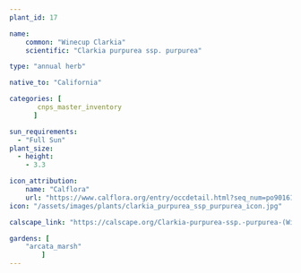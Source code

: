 ```yaml
---
plant_id: 17

name: 
    common: "Winecup Clarkia" 
    scientific: "Clarkia purpurea ssp. purpurea"  

type: "annual herb"

native_to: "California"

categories: [
       cnps_master_inventory
      ]

sun_requirements:
  - "Full Sun"
plant_size:
  - height: 
    - 3.3

icon_attribution: 
    name: "Calflora"
    url: "https://www.calflora.org/entry/occdetail.html?seq_num=po90161"
icon: "/assets/images/plants/clarkia_purpurea_ssp_purpurea_icon.jpg" 

calscape_link: "https://calscape.org/Clarkia-purpurea-ssp.-purpurea-(Winecup-Clarkia)"

gardens: [ 
    "arcata_marsh"
        ]
---
```



